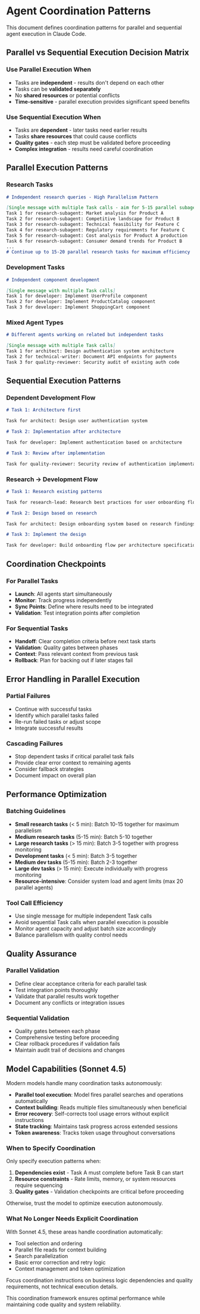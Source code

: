 # Agent Coordination Patterns

This document defines coordination patterns for parallel and sequential agent execution in Claude Code.

## Parallel vs Sequential Execution Decision Matrix

### Use Parallel Execution When

- Tasks are **independent** - results don't depend on each other
- Tasks can be **validated separately**
- No **shared resources** or potential conflicts
- **Time-sensitive** - parallel execution provides significant speed benefits

### Use Sequential Execution When

- Tasks are **dependent** - later tasks need earlier results
- Tasks **share resources** that could cause conflicts
- **Quality gates** - each step must be validated before proceeding
- **Complex integration** - results need careful coordination

## Parallel Execution Patterns

### Research Tasks

```md
# Independent research queries - High Parallelism Pattern

[Single message with multiple Task calls - aim for 5-15 parallel subagents]
Task 1 for research-subagent: Market analysis for Product A
Task 2 for research-subagent: Competitive landscape for Product B
Task 3 for research-subagent: Technical feasibility for Feature C
Task 4 for research-subagent: Regulatory requirements for Feature C
Task 5 for research-subagent: Cost analysis for Product A production
Task 6 for research-subagent: Consumer demand trends for Product B
...
# Continue up to 15-20 parallel research tasks for maximum efficiency
```

### Development Tasks

```md
# Independent component development

[Single message with multiple Task calls]
Task 1 for developer: Implement UserProfile component
Task 2 for developer: Implement ProductCatalog component
Task 3 for developer: Implement ShoppingCart component
```

### Mixed Agent Types

```md
# Different agents working on related but independent tasks

[Single message with multiple Task calls]
Task 1 for architect: Design authentication system architecture
Task 2 for technical-writer: Document API endpoints for payments
Task 3 for quality-reviewer: Security audit of existing auth code
```

## Sequential Execution Patterns

### Dependent Development Flow

```md
# Task 1: Architecture first

Task for architect: Design user authentication system

# Task 2: Implementation after architecture

Task for developer: Implement authentication based on architecture

# Task 3: Review after implementation

Task for quality-reviewer: Security review of authentication implementation
```

### Research → Development Flow

```md
# Task 1: Research existing patterns

Task for research-lead: Research best practices for user onboarding flows

# Task 2: Design based on research

Task for architect: Design onboarding system based on research findings

# Task 3: Implement the design

Task for developer: Build onboarding flow per architecture specifications
```

## Coordination Checkpoints

### For Parallel Tasks

- **Launch**: All agents start simultaneously
- **Monitor**: Track progress independently
- **Sync Points**: Define where results need to be integrated
- **Validation**: Test integration points after completion

### For Sequential Tasks

- **Handoff**: Clear completion criteria before next task starts
- **Validation**: Quality gates between phases
- **Context**: Pass relevant context from previous task
- **Rollback**: Plan for backing out if later stages fail

## Error Handling in Parallel Execution

### Partial Failures

- Continue with successful tasks
- Identify which parallel tasks failed
- Re-run failed tasks or adjust scope
- Integrate successful results

### Cascading Failures

- Stop dependent tasks if critical parallel task fails
- Provide clear error context to remaining agents
- Consider fallback strategies
- Document impact on overall plan

## Performance Optimization

### Batching Guidelines

- **Small research tasks** (< 5 min): Batch 10-15 together for maximum parallelism
- **Medium research tasks** (5-15 min): Batch 5-10 together
- **Large research tasks** (> 15 min): Batch 3-5 together with progress monitoring
- **Development tasks** (< 5 min): Batch 3-5 together
- **Medium dev tasks** (5-15 min): Batch 2-3 together
- **Large dev tasks** (> 15 min): Execute individually with progress monitoring
- **Resource-intensive**: Consider system load and agent limits (max 20 parallel agents)

### Tool Call Efficiency

- Use single message for multiple independent Task calls
- Avoid sequential Task calls when parallel execution is possible
- Monitor agent capacity and adjust batch size accordingly
- Balance parallelism with quality control needs

## Quality Assurance

### Parallel Validation

- Define clear acceptance criteria for each parallel task
- Test integration points thoroughly
- Validate that parallel results work together
- Document any conflicts or integration issues

### Sequential Validation

- Quality gates between each phase
- Comprehensive testing before proceeding
- Clear rollback procedures if validation fails
- Maintain audit trail of decisions and changes

## Model Capabilities (Sonnet 4.5)

Modern models handle many coordination tasks autonomously:

- **Parallel tool execution**: Model fires parallel searches and operations automatically
- **Context building**: Reads multiple files simultaneously when beneficial
- **Error recovery**: Self-corrects tool usage errors without explicit instructions
- **State tracking**: Maintains task progress across extended sessions
- **Token awareness**: Tracks token usage throughout conversations

### When to Specify Coordination

Only specify execution patterns when:

1. **Dependencies exist** - Task A must complete before Task B can start
2. **Resource constraints** - Rate limits, memory, or system resources require sequencing
3. **Quality gates** - Validation checkpoints are critical before proceeding

Otherwise, trust the model to optimize execution autonomously.

### What No Longer Needs Explicit Coordination

With Sonnet 4.5, these areas handle coordination automatically:

- Tool selection and ordering
- Parallel file reads for context building
- Search parallelization
- Basic error correction and retry logic
- Context management and token optimization

Focus coordination instructions on business logic dependencies and quality requirements, not technical execution details.

This coordination framework ensures optimal performance while maintaining code quality and system reliability.
